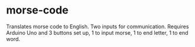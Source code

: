# morse-code
Translates morse code to English. Two inputs for communication.
Requires Arduino Uno and 3 buttons set up, 1 to input morse, 1 to end letter, 1 to end word.
